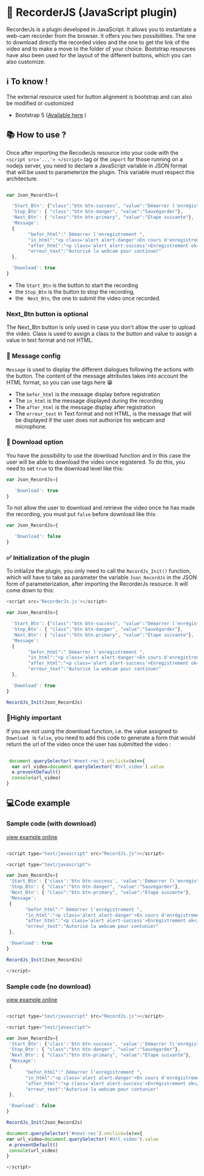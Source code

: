 # :movie_camera: RecorderJS (JavaScript plugin)
RecorderJs is a plugin developed in JavaScript. It allows you to instantiate a web-cam recorder from the browser. It offers you two possibilities. The one to download directly the recorded video and the one to get the link of the video and to make a move to the folder of your choice. Bootstrap resources have also been used for the layout of the different buttons, which you can also customize.
## :information_source: To know !
The external resource used for button alignment is bootstrap and can also be modified or customized
* Bootstrap 5 ([Available here](https://getbootstrap.com/docs/5.0/getting-started/download/) )
## :books: How to use ?
Once after importing the RecoderJs resource into your code with the ``` <script src='...'> </script> ``` tag or the ```import``` for those running on a nodejs server, you need to declare a JavaScript variable in JSON format that will be used to parameterize the plugin. This variable must respect this architecture.
```javascript

var Json_RecordJs={

  'Start_Btn': {"class":"btn btn-success", "value":"Démarrer l'enrégistrement"},
  'Stop_Btn': { "class":"btn btn-danger", "value":"Sauvégarder"},
  'Next_Btn': { "class":"btn btn-primary", "value":"Étape suivante"},
  'Message': 
  {
        "befor_html":" Démarrer l'enregistrement ",
        "in_html":"<p class='alert alert-danger'>En cours d'enregistrement</p>",
        "after_html":"<p class='alert alert-success'>Enregistrement ok</p>",
        "erreur_text":"Autorisé la webcam pour continuer"
  },

  'Download': true
}

```
* The ```Start_Btn``` is the button to start the recording
* the ```Stop_Btn``` is the button to stop the recording,
* the ``` Next_Btn```, the one to submit the video once recorded.
 ### Next_Btn button is optional
The Next_Btn button is only used in case you don't allow the user to upload the video. Class is used to assign a class to the button and value to assign a value in text format and not HTML. 
### :speech_balloon: Message config
```Message``` is used to display the different dialogues following the actions with the button. The content of the message attributes takes into account the HTML format, so you can use tags here :grin:
* The ```befor_html``` is the message display before registration
* The ```in_html``` is the message displayed during the recording
* The ```after_html``` is the message display after registration
* The ```erreur_text``` in Text format and not HTML, is the message that will be displayed if the user does not authorize his webcam and microphone.
### :floppy_disk: Download option
You have the possibility to use the download function and in this case the user will be able to download the video once registered. To do this, you need to set ```true``` to the download level like this:
```javascript
var Json_RecordJs={

   'Download': true
}

```
To not allow the user to download and retrieve the video once he has made the recording, you must put ```false``` before download like this: 
```javascript
var Json_RecordJs={

   'Download': false
}

```
### :white_check_mark: Initialization of the plugin
To initialize the plugin, you only need to call the ``` RecordJs_Init() ``` function, which will have to take as parameter the variable ```Json_RecordJs``` in the JSON form of parameterization, after importing the RecorderJs resource.  It will come down to this:  

```javascript
<script src='RecorderJs.js'></script>

var Json_RecordJs={

  'Start_Btn': {"class":"btn btn-success", "value":"Démarrer l'enrégistrement"},
  'Stop_Btn': { "class":"btn btn-danger", "value":"Sauvégarder"},
  'Next_Btn': { "class":"btn btn-primary", "value":"Étape suivante"},
  'Message': 
  {
        "befor_html":" Démarrer l'enregistrement ",
        "in_html":"<p class='alert alert-danger'>En cours d'enregistrement</p>",
        "after_html":"<p class='alert alert-success'>Enregistrement ok</p>",
        "erreur_text":"Autorisé la webcam pour continuer"
  },

  'Download': true
}

RecordJs_Init(Json_RecordJs)

```
### :red_circle:Highly important
If you are not using the download function, i.e. the value assigned to ```Download ``` is ```false```, you need to add this code to generate a form that would return the url of the video once the user has submitted the video :

```javascript
 
 document.querySelector('#next-rec').onclick=(e)=>{
  var url_video=document.querySelector('#Url_video').value
  e.preventDefault()
  console(url_video)
}


```

## :computer:Code example

### Sample code (with download)
[view example online](https://recorderjsd.netlify.app)
 ```javascript
 
<script type="text/javascript" src="RecordJs.js"></script>

<script type="text/javascript">

var Json_RecordJs={
  'Start_Btn': {'class':'btn btn-success', 'value':'Démarrer l\'enrégistrement'},
  'Stop_Btn': { "class":"btn btn-danger", "value":"Sauvégarder"},
  'Next_Btn': { "class":"btn btn-primary", "value":"Étape suivante"},
  'Message': 
  {
        "befor_html":" Démarrer l'enrégistrement ",
        "in_html":"<p class='alert alert-danger'>En cours d'enrégistrement</p>",
        "after_html":"<p class='alert alert-success'>Enrégistrement ok</p>",
        "erreur_text":"Autorisé la webcam pour contunier"
  },

  'Download': true
}

RecordJs_Init(Json_RecordJs)

</script>

```
### Sample code (no download)
[view example online](https://recorderjs.netlify.app)
 ```javascript
 
<script type="text/javascript" src="RecordJs.js"></script>

<script type="text/javascript">

var Json_RecordJs={
  'Start_Btn': {'class':'btn btn-success', 'value':'Démarrer l\'enrégistrement'},
  'Stop_Btn': { "class":"btn btn-danger", "value":"Sauvégarder"},
  'Next_Btn': { "class":"btn btn-primary", "value":"Étape suivante"},
  'Message': 
  {
        "befor_html":" Démarrer l'enrégistrement ",
        "in_html":"<p class='alert alert-danger'>En cours d'enrégistrement</p>",
        "after_html":"<p class='alert alert-success'>Enrégistrement ok</p>",
        "erreur_text":"Autorisé la webcam pour contunier"
  },

  'Download': false
}

RecordJs_Init(Json_RecordJs)

document.querySelector('#next-rec').onclick=(e)=>{
var url_video=document.querySelector('#Url_video').value
  e.preventDefault()
  console(url_video)
}

</script>

```
